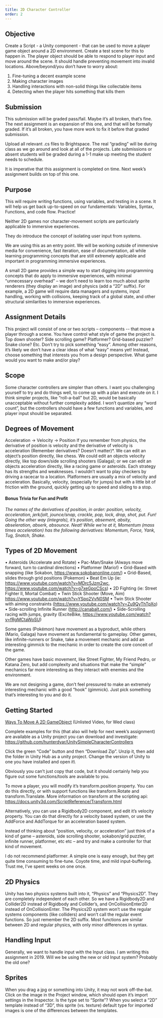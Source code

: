 ```yaml
---
title: 2D Character Controller
order: 2
---
```


## Objective
Create a Script - a Unity component - that can be used to move a player game object around a 2D environment. Create a test scene for this to happen in. The player object should be able to respond to player input and move around the scene. It should handle preventing movement into invalid locations.
Above/beyond/you don’t have to worry about:
1.	Fine-tuning a decent example scene
2.	Making character images
3.	Handling interactions with non-solid things like collectable items
4.	Detecting when the player hits something that kills them

## Submission
This submission will be graded pass/fail. Maybe it’s all broken, that’s fine. The next assignment is an expansion of this one, and that will be formally graded. If it’s all broken, you have more work to fix it before that graded submission.  

Upload all relevant .cs files to Brightspace. The real “grading” will be during class as we go around and look at all of the projects. Late submissions or absent students will be graded during a 1-1 make up meeting the student needs to schedule.

It is imperative that this assignment is completed on time. Next week’s assignment builds on top of this one.

## Purpose
This will require writing functions, using variables, and testing in a scene. It will help us get back up-to-speed on our fundamentals: Variables, Syntax, Functions, and code flow. Practice!

Neither 2D games nor character-movement scripts are particularly applicable to immersive experiences. 

They do introduce the concept of isolating user input from systems.

We are using this as an entry point. We will be working outside of immersive media for convenience, fast iteration, ease of documentation, all while learning programming concepts that are still extremely applicable and important in programming immersive experiences.

A small 2D game provides a simple way to start digging into programming concepts that do apply to immersive experiences, with minimal “unnecessary overhead” – we don’t need to learn too much about sprite renderers (they display an image) and physics (add a “2D” suffix). For example, a 2D game will require data managers and systems, input handling, working with collisions, keeping track of a global state, and other structural similarities to immersive experiences. 

## Assignment Details
This project will consist of one or two scripts – components -- that move a player through a scene. You have control what style of game the project is. Top down shooter? Side scrolling game? Platformer? Grid-based puzzler? Snake clone? Etc. Don’t try to pick something “easy”. Among other reasons, it’s likely we don’t have a clear ideas of what “easy” means yet! Instead, choose something that interests you from a design perspective. What game would you want to make and/or play?

## Scope
Some character controllers are simpler than others. I want you challenging yourself to try and do things well, to come up with a plan and execute on it. I think simpler projects, like “roll-a-ball” but 2D, would be basically unacceptable without further complexity added. I won’t quantize any “word count”, but the controllers should have a few functions and variables, and player input should be separated.

## Degrees of Movement
Acceleration -> Velocity -> Position
If you remember from physics, the derivative of position is velocity and the derivative of velocity is acceleration (Remember derivatives? Doesn’t matter)*. We can edit an object’s position directly, like chess. We could edit an objects velocity directly, like top down/side scrolling shooters (Galaga); or we can edit an objects acceleration directly, like a racing game or asteroids.
Each strategy has its strengths and weaknesses. I wouldn’t want to play checkers by driving a racecar to a location.
Platformers are usually a mix of velocity and acceleration. Basically, velocity, (especially for jumps) but with a little bit of friction with the ground, quickly getting up to speed and sliding to a stop.

#### Bonus Trivia for Fun and Profit
*The names of the derivatives of position, in order: position, velocity, acceleration, jerk/jolt, jounce/snap, crackle, pop, lock, drop, shot, put. Fun! Going the other way (integrals), it’s position, absement, absity, abseleration, abserk, absounce. Neat! While we’re at it, Momentum (mass times acceleration) has the following derivatives: Momentum, Force, Yank, Tug, Snatch, Shake.*

## Types of 2D Movement
•	Asteroids (Accelerate and Rotate)
•	Pac-Man/Snake (Always move forward, turn to cardinal directions)
•	Platformer (Mario!)
•	Grid-Based with snapping (like Sokabon, https://www.sokobanonline.com/)
•	Grid-Based, slides through grid positions (Pokemon)
•	Beat Em Up (ie: https://www.youtube.com/watch?v=MDrc5Jzm2wc, https://www.youtube.com/watch?v=g7xeGpoCScs)
•	2D Fighting (ie: Street Fighter II, Mortal Combat)
•	Twin Stick Shooter (Move, Aim) https://www.youtube.com/watch?v=YSpo2VvN0SM 
•	Twin Stick Shooter with aiming constraints (https://www.youtube.com/watch?v=Zu9QyThTpXo)
•	Side-scrolling Infinite Runner (http://canabalt.com/)
•	Side-Scrolling racing with jumps, gravity (ExciteBike, https://www.youtube.com/watch?v=fRgMCtaWoSU)

Some games (Pokémon) have movement as a byproduct, while others (Mario, Galaga) have movement as fundamental to gameplay. Other games, like infinite-runners or Snake, take a movement mechanic and add an interesting gimmick to the mechanic in order to create the core conceit of the game.

Other games have basic movement, like Street Fighter, My Friend Pedro, or Katana Zero, but add complexity and situations that make the “simple” mechanics far more interesting as they interact with enemies and the environment.

We are not designing a game, don’t feel pressured to make an extremely interesting mechanic with a good “hook” (gimmick). Just pick something that’s interesting to you and do it. 

## Getting Started
[Ways To Move A 2D GameObject](https://youtu.be/r0Wv_gtB4pg) (Unlisted Video, for Wed class)

Complete examples for this (that also will help for next week’s assignment) are available as a Unity project you can download and investigate: https://github.com/hunterdyar/UnitySimpleCharacterControllers

Click the green “Code” button and then “Download Zip”. Unzip it, then add the folder in Unity Hub as a unity project. Change the version of Unity to one you have installed and open it\

Obviously you can’t just copy that code, but it should certainly help you figure out some functions/tools are available to you.  

To move a player, you will modify it’s transform.position property. You can do this directly, or with support functions like transform.Rotate and transform.Translate. More information on transform at the scripting api: https://docs.unity3d.com/ScriptReference/Transform.html

Alternatively, you can use a Rigidbody2D component, and edit it’s velocity property. You can do that directly for a velocity based system, or use the AddForce and AddTorque for an acceleration based system.

Instead of thinking about “position, velocity, or acceleration” just think of a kind of game – asteroids, side scrolling shooter, sokabon/grid puzzler, infinite runner, platformer, etc etc – and try and make a controller for that kind of movement.

I do not recommend platformer. A simple one is easy enough, but they get quite time consuming to fine-tune. Coyote time, and mild input-buffering. Trust me, I’ve spent weeks on one once.

## 2D Physics
Unity has two physics systems built into it, “Physics” and “Physics2D”. They are completely independent of each other. So we have a Rigidbody2D and Collider2D instead of Rigidbody and Collider’s, and OnCollisionEnter2D instead of OnCollisionEnter. The Physics2D system won’t use the regular systems components (like colliders) and won’t call the regular event functions. 
So just remember the 2D suffix. Most functions are similar between 2D and regular physics, with only minor differences in syntax.

## Handling Input
Generally, we want to handle input with the Input class. I am writing this assignment in 2019. Will we be using the new or old Input system? Probably the old one? 

## Sprites
When you drag a jpg or something into Unity, it may not work off-the-bat. Click on the image in the Project window, which should open it’s import settings in the Inspector. Is the type set to “Sprite”? 
When you select a “2D” template instead of “3D”, this sprite (vs. texture) default type for imported images is one of the differences between the templates.
